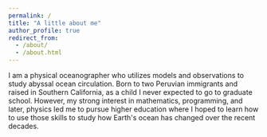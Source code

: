 ```yaml
---
permalink: /
title: "A little about me"
author_profile: true
redirect_from: 
  - /about/
  - /about.html
---
```


I am a physical oceanographer who utilizes models and observations to study abyssal ocean circulation. Born to two Peruvian immigrants and raised in Southern California, as a child I never expected to go to graduate school. However, my strong interest in mathematics, programming, and later, physics led me to pursue higher education where I hoped to learn how to use those skills to study how Earth's ocean has changed over the recent decades. 
